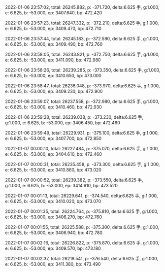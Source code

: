 2022-01-06 23:57:02, total: 26245.882, p: -371.720, delta:6.625 手, g:1.000, e: 6.625, b: -53.000, ep: 3407.640, bp: 472.420

2022-01-06 23:57:23, total: 26247.332, p: -372.210, delta:6.625 手, g:1.000, e: 6.625, b: -53.000, ep: 3409.470, bp: 472.710

2022-01-06 23:57:44, total: 26245.183, p: -372.590, delta:6.625 手, g:1.000, e: 6.625, b: -53.000, ep: 3409.490, bp: 472.760

2022-01-06 23:58:05, total: 26243.821, p: -372.750, delta:6.625 手, g:1.000, e: 6.625, b: -53.000, ep: 3411.090, bp: 472.980

2022-01-06 23:58:26, total: 26239.285, p: -373.350, delta:6.625 手, g:1.000, e: 6.625, b: -53.000, ep: 3410.650, bp: 473.000

2022-01-06 23:58:47, total: 26236.048, p: -373.970, delta:6.625 手, g:1.000, e: 6.625, b: -53.000, ep: 3409.230, bp: 472.900

2022-01-06 23:59:07, total: 26237.558, p: -372.980, delta:6.625 手, g:1.000, e: 6.625, b: -53.000, ep: 3410.460, bp: 472.930

2022-01-06 23:59:28, total: 26239.038, p: -373.230, delta:6.625 手, g:1.000, e: 6.625, b: -53.000, ep: 3406.450, bp: 472.460

2022-01-06 23:59:49, total: 26229.931, p: -375.100, delta:6.625 手, g:1.000, e: 6.625, b: -53.000, ep: 3407.700, bp: 472.850

2022-01-07 00:00:10, total: 26227.484, p: -375.070, delta:6.625 手, g:1.000, e: 6.625, b: -53.000, ep: 3404.610, bp: 472.460

2022-01-07 00:00:31, total: 26235.458, p: -373.300, delta:6.625 手, g:1.000, e: 6.625, b: -53.000, ep: 3410.860, bp: 473.020

2022-01-07 00:00:52, total: 26239.382, p: -373.550, delta:6.625 手, g:1.000, e: 6.625, b: -53.000, ep: 3414.610, bp: 473.520

2022-01-07 00:01:13, total: 26229.641, p: -374.540, delta:6.625 手, g:1.000, e: 6.625, b: -53.000, ep: 3410.020, bp: 473.070

2022-01-07 00:01:35, total: 26224.764, p: -375.810, delta:6.625 手, g:1.000, e: 6.625, b: -53.000, ep: 3406.270, bp: 472.760

2022-01-07 00:01:55, total: 26225.588, p: -375.300, delta:6.625 手, g:1.000, e: 6.625, b: -53.000, ep: 3406.940, bp: 472.780

2022-01-07 00:02:16, total: 26226.822, p: -375.870, delta:6.625 手, g:1.000, e: 6.625, b: -53.000, ep: 3409.570, bp: 473.180

2022-01-07 00:02:37, total: 26218.541, p: -376.540, delta:6.625 手, g:1.000, e: 6.625, b: -53.000, ep: 3411.380, bp: 473.490